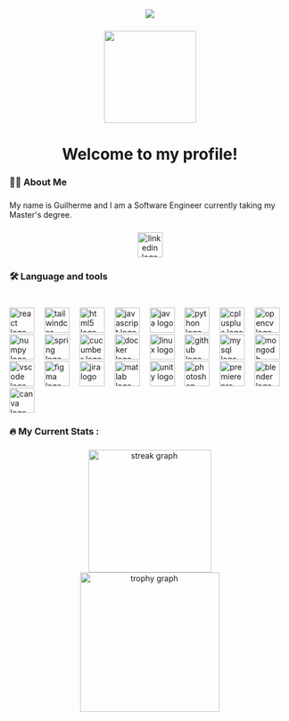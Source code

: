 <div align="center">
  <img src="https://profile-counter.glitch.me/BirrasOBacano/count.svg?"  />
</div>

###

<div align="center">
  <img style="height:165px; width:auto;" src="https://media0.giphy.com/media/v1.Y2lkPTc5MGI3NjExd2g0eDZtZnZjemV4eGZ6dzE4cm84MDg4OHFiaWw1ZWVzaW93MHJtOSZlcD12MV9pbnRlcm5hbF9naWZfYnlfaWQmY3Q9Zw/wRmOK4J2261gI/giphy.gif"  />
</div>

###

<h1 align="center">Welcome to my profile!</h1>

###

<h3 align="left">👩‍💻  About Me</h3>

###

<p align="left">My name is Guilherme and I am a Software Engineer currently taking my Master's degree.</p>

###

<div align="center">
  <a href="https://www.linkedin.com/in/guilherme-amaral-599043372/" target="_blank">
    <img src="https://img.shields.io/static/v1?message=LinkedIn&logo=linkedin&label=&color=0077B5&logoColor=white&labelColor=&style=for-the-badge" style="height:45px; width:auto;"alt="linkedin logo"  />
  </a>
</div>

###

<h3 align="left">🛠 Language and tools</h3>

###

<br clear="both">

<div align="left">
  <img src="https://cdn.simpleicons.org/react/61DAFB" style="height:45px; width:auto;"alt="react logo"  />
  <img width="10" />
  <img src="https://cdn.simpleicons.org/tailwindcss/06B6D4" style="height:45px; width:auto;"alt="tailwindcss logo"  />
  <img width="10" />
  <img src="https://cdn.jsdelivr.net/gh/devicons/devicon/icons/html5/html5-original.svg" style="height:45px; width:auto;"alt="html5 logo"  />
  <img width="10" />
  <img src="https://cdn.simpleicons.org/javascript/F7DF1E" style="height:45px; width:auto;"alt="javascript logo"  />
  <img width="10" />
  <img src="https://cdn.jsdelivr.net/gh/devicons/devicon/icons/java/java-original.svg" style="height:45px; width:auto;"alt="java logo"  />
  <img width="10" />
  <img src="https://cdn.jsdelivr.net/gh/devicons/devicon/icons/python/python-original.svg" style="height:45px; width:auto;"alt="python logo"  />
  <img width="10" />
  <img src="https://cdn.jsdelivr.net/gh/devicons/devicon/icons/cplusplus/cplusplus-original.svg" style="height:45px; width:auto;"alt="cplusplus logo"  />
  <img width="10" />
  <img src="https://cdn.jsdelivr.net/gh/devicons/devicon/icons/opencv/opencv-original.svg" style="height:45px; width:auto;"alt="opencv logo"  />
  <img width="10" />
  <img src="https://cdn.jsdelivr.net/gh/devicons/devicon/icons/numpy/numpy-original.svg" style="height:45px; width:auto;"alt="numpy logo"  />
  <img width="10" />
  <img src="https://cdn.jsdelivr.net/gh/devicons/devicon/icons/spring/spring-original.svg" style="height:45px; width:auto;"alt="spring logo"  />
  <img width="10" />
  <img src="https://cdn.jsdelivr.net/gh/devicons/devicon/icons/cucumber/cucumber-plain.svg" style="height:45px; width:auto;"alt="cucumber logo"  />
  <img width="10" />
  <img src="https://cdn.jsdelivr.net/gh/devicons/devicon/icons/docker/docker-original.svg" style="height:45px; width:auto;"alt="docker logo"  />
  <img width="10" />
  <img src="https://cdn.jsdelivr.net/gh/devicons/devicon/icons/linux/linux-original.svg" style="height:45px; width:auto;"alt="linux logo"  />
  <img width="10" />
  <img src="https://cdn.jsdelivr.net/gh/devicons/devicon/icons/github/github-original.svg" style="height:45px; width:auto;"alt="github logo"  />
  <img width="10" />
  <img src="https://cdn.jsdelivr.net/gh/devicons/devicon/icons/mysql/mysql-original.svg" style="height:45px; width:auto;"alt="mysql logo"  />
  <img width="10" />
  <img src="https://cdn.jsdelivr.net/gh/devicons/devicon/icons/mongodb/mongodb-original.svg" style="height:45px; width:auto;"alt="mongodb logo"  />
  <img width="10" />
  <img src="https://cdn.jsdelivr.net/gh/devicons/devicon/icons/vscode/vscode-original.svg" style="height:45px; width:auto;"alt="vscode logo"  />
  <img width="10" />
  <img src="https://cdn.jsdelivr.net/gh/devicons/devicon/icons/figma/figma-original.svg" style="height:45px; width:auto;"alt="figma logo"  />
  <img width="10" />
  <img src="https://cdn.jsdelivr.net/gh/devicons/devicon/icons/jira/jira-original.svg" style="height:45px; width:auto;"alt="jira logo"  />
  <img width="10" />
  <img src="https://cdn.jsdelivr.net/gh/devicons/devicon/icons/matlab/matlab-original.svg" style="height:45px; width:auto;"alt="matlab logo"  />
  <img width="10" />
  <img src="https://cdn.jsdelivr.net/gh/devicons/devicon/icons/unity/unity-original.svg" style="height:45px; width:auto;"alt="unity logo"  />
  <img width="10" />
  <img src="https://cdn.jsdelivr.net/gh/devicons/devicon/icons/photoshop/photoshop-plain.svg" style="height:45px; width:auto;"alt="photoshop logo"  />
  <img width="10" />
  <img src="https://cdn.jsdelivr.net/gh/devicons/devicon/icons/premierepro/premierepro-plain.svg" style="height:45px; width:auto;"alt="premierepro logo"  />
  <img width="10" />
  <img src="https://cdn.jsdelivr.net/gh/devicons/devicon/icons/blender/blender-original.svg" style="height:45px; width:auto;"alt="blender logo"  />
  <img width="10" />
  <img src="https://cdn.jsdelivr.net/gh/devicons/devicon/icons/canva/canva-original.svg" style="height:45px; width:auto;"alt="canva logo"  />
</div>

###

<h3 align="left">🔥   My Current Stats :</h3>

###

<div align="center">
  <img src="https://streak-stats.demolab.com?user=BirrasOBacano&locale=en&mode=weekly&theme=dark&hide_border=false&border_radius=5&order=3" height="220" alt="streak graph"  />
  <br/>
  <img src="https://github-profile-trophy.vercel.app?username=BirrasOBacano&theme=dracula&column=3&no-bg=false&no-frame=true&row=1" height="250" alt="trophy graph"  />
</div>

###
